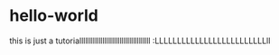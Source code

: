 # hello-world

this is just a tutorialllllllllllllllllllllllllllllllllllll
:LLLLLLLLLLLLLLLLLLLLLLLLLll
